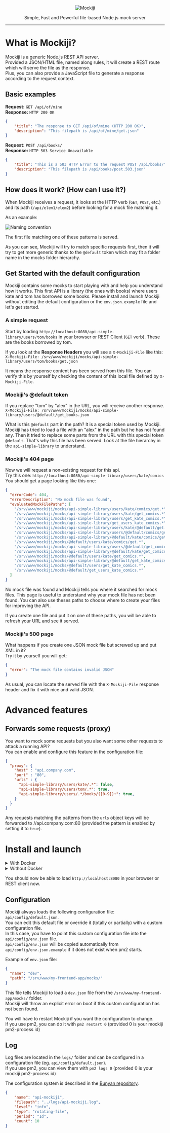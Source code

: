 <p align="center">
  <img alt="Mockiji" src="https://raw.githubusercontent.com/NijiDigital/mockiji/master/docs/images/logo-mockiji.png">
</p>

<p align="center">
  Simple, Fast and Powerful file-based Node.js mock server
</p>

---

# What is Mockiji?
Mockiji is a generic Node.js REST API server.  
Provided a JSON/HTML file, named along rules, it will create a REST route which will serve the file as the response.  
Plus, you can also provide a JavaScript file to generate a response according to the request context.

## Basic examples

**Request:** `GET /api/of/mine`  
**Response:**  `HTTP 200 OK`  
```json
{
	"title": "The response to GET /api/of/mine (HTTP 200 OK)",
	"description": "This filepath is /api/of/mine/get.json"
}
```

**Request:** `POST /api/books/`  
**Response:**  `HTTP 503 Service Unavailable`  
```json
{
	"title": "This is a 503 HTTP Error to the request POST /api/books/",
	"description": "This filepath is /api/books/post.503.json"
}
```

## How does it work? (How can I use it?)
When Mockiji receives a request, it looks at the HTTP verb (`GET`, `POST`, etc.) and its path (`/api/elem1/elem2`) before looking for a mock file matching it.

As an example:

![Naming convention](docs/images/naming-convention.png)

The first file matching one of these patterns is served.

As you can see, Mockiji will try to match specific requests first, 
then it will try to get more generic thanks to the `@default` token 
which may fit a folder name in the mocks folder hierarchy.


## Get Started with the default configuration
Mockiji contains some mocks to start playing with and help you understand how it works.
This first API is a library (the ones with books) where users kate and tom has borrowed some books.
Please install and launch Mockiji without editing the default configuration or the `env.json.example` file and let's get started.

### A simple request
Start by loading `http://localhost:8080/api-simple-library/users/tom/books` in your browser or REST Client (`GET` verb).
These are the books borrowed by tom.  

If you look at the **Response Headers** you will see a `X-Mockiji-File` like this:  
`X-Mockiji-File: /srv/www/mockiji/mocks/api-simple-library/users/tom/books/get.json`

It means the response content has been served from this file.
You can verify this by yourself by checking the content of this local file defined by `X-Mockiji-File`.  

### Mockiji's @default token
If you replace "tom" by "alex" in the URL, you will receive another response.  
`X-Mockiji-File: /srv/www/mockiji/mocks/api-simple-library/users/@default/get_books.json`  

What is this `@default` part in the path? It is a special token used by Mockiji.
Mockiji has tried to load a file with an "alex" in the path but he has not found any.
Then it tried to replace some parts from the URL with this special token `@default`.
That's why this file has been served. Look at the file hierarchy in the `api-simple-library` to understand.  

### Mockiji's 404 page
Now we will request a non-existing request for this api.  
Try this one: `http://localhost:8080/api-simple-library/users/kate/comics`  
You should get a page looking like this one:  
```json
{
  "errorCode": 404,
  "errorDescription": "No mock file was found",
  "evaluatedMockFilePaths": [
    "/srv/www/mockiji/mocks/api-simple-library/users/kate/comics/get.*",
    "/srv/www/mockiji/mocks/api-simple-library/users/kate/get_comics.*",
    "/srv/www/mockiji/mocks/api-simple-library/users/get_kate_comics.*",
    "/srv/www/mockiji/mocks/api-simple-library/get_users_kate_comics.*",
    "/srv/www/mockiji/mocks/api-simple-library/users/kate/@default/get.*",
    "/srv/www/mockiji/mocks/api-simple-library/users/@default/comics/get.*",
    "/srv/www/mockiji/mocks/api-simple-library/@default/kate/comics/get.*",
    "/srv/www/mockiji/mocks/@default/users/kate/comics/get.*",
    "/srv/www/mockiji/mocks/api-simple-library/users/@default/get_comics.*",
    "/srv/www/mockiji/mocks/api-simple-library/@default/kate/get_comics.*",
    "/srv/www/mockiji/mocks/@default/users/kate/get_comics.*",
    "/srv/www/mockiji/mocks/api-simple-library/@default/get_kate_comics.*",
    "/srv/www/mockiji/mocks/@default/users/get_kate_comics.*",
    "/srv/www/mockiji/mocks/@default/get_users_kate_comics.*"
  ]
}
```
No mock file was found and Mockiji tells you where it searched for mock files.
This page is useful to understand why your mock file has not been found.
You can also use theses paths to choose where to create your files for improving the API.  

If you create one file and put it on one of these paths, you will be able to refresh your URL and see it served.

### Mockiji's 500 page
What happens if you create one JSON mock file but screwed up and put XML in it?  
Try it by yourself you will get:
```json
{
  "error": "The mock file contains invalid JSON"
}
```
As usual, you can locate the served file with the `X-Mockiji-File` response header and fix it with nice and valid JSON.

# Advanced features

## Forwards some requests (proxy)
You want to mock some requests but you also want some other requests to attack a running API?  
You can enable and configure this feature in the configuration file:

```json
{
  "proxy": {
    "host" : "api.company.com",
    "port" : "80",
    "urls" : {
      "api-simple-library/users/kate/.*": false,
      "api-simple-library/users/tom/.*": true,
      "api-simple-library/users/.*/books/([0-9])+": true,
    }
  }
}
```

Any requests matching the patterns from the `urls` object keys will be forwarded to //api.company.com:80 (provided the pattern is enabled by setting it to `true`).

# Install and launch
<details>
<summary>With Docker</summary>
Mockiji is not yet available on Docker hub, however you can build an image easily.  
You must have docker installed along with the `docker` command.

## Docker build image
From the app root folder:  
```sh
docker build -t mockiji .
```

## Docker run
From the app root folder:  
```sh
docker run -p 8080:8080 mockiji
```

</details>
<details>
<summary>Without Docker</summary>
You can use your favorite package manager and node process manager.

## Requirements 
You MUST have `Node >= 6` and `NPM >= 3`.  
You MAY have `yarn` and `pm2`.

## Install Mockiji
Please choose one of the following install option:

<details open="1">
<summary>Install with yarn</summary>
From the `api/` folder:
```sh
yarn
```
</details>
<details>
<summary>Install with npm</summary>
From the `api/` folder:  
```sh
npm install
```
</details>

## Launch Mockiji

<details open="1">
<summary>Launch with pm2</summary>
From the `api/` folder:  
```sh
pm2 start processes.json
```
</details>
<details>
<summary>Launch with Node</summary>
From the `api/` folder:  
```sh
node app
```
</details>
</details>

You should now be able to load `http://localhost:8080` in your browser or REST client now.

## Configuration
Mockiji always loads the following configuration file: `api/config/default.json`.  
You can edit this default file or override it (totally or partially) with a custom configuration file.  
In this case, you have to point this custom configuration file into the `api/config/env.json` file.  
`api/config/env.json` will be copied automatically from `api/config/env.json.example` if it does not exist when pm2 starts.

Example of `env.json` file:  
```json
{
  "name": "dev",
  "path": "/srv/www/my-frontend-app/mocks/"
}
```
This file tells Mockiji to load a `dev.json` file from the `/srv/www/my-frontend-app/mocks/` folder.  
Mockiji will throw an explicit error on boot if this custom configuration has not been found.  

You will have to restart Mockiji if you want the configuration to change.  
If you use pm2, you can do it with `pm2 restart 0` (provided 0 is your mockiji pm2-process id)

## Log
Log files are located in the `logs/` folder and can be configured in a configuration file (eg. `api/config/default.json`).  
If you use pm2, you can view them with `pm2 logs 0` (provided 0 is your mockiji pm2-process id)

The configuration system is described in the [Bunyan repository](https://github.com/trentm/node-bunyan#stream-type-rotating-file).

```json
{
    "name": "api-mockiji",
    "filepath": "../logs/api-mockiji.log",
    "level": "info",
    "type": "rotating-file",
    "period": "1d",
    "count": 10
}
```

